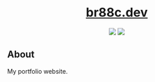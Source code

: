<div align="center">
    <br>
    <h1><a href="https://br88c.dev">br88c.dev</a></h1>
    <p>
        <a href="https://github.com/BR88C/br88c.dev/actions/workflows/build.yml"><img src="https://img.shields.io/github/workflow/status/BR88C/br88c.dev/Build?style=for-the-badge&logo=github"><a>
        <a href="https://github.com/BR88C/br88c.dev/actions/workflows/tests.yml"><img src="https://img.shields.io/github/workflow/status/BR88C/br88c.dev/Tests?label=tests&style=for-the-badge&logo=github"><a>
    </p>
</div>

## About

My portfolio website.
